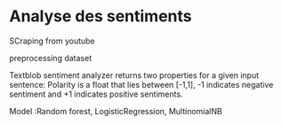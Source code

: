 # Analyse des sentiments

SCraping from youtube

preprocessing dataset

 Textblob sentiment analyzer returns two properties for a given input sentence: Polarity is a float that lies between [-1,1], -1 indicates negative sentiment and +1 indicates positive sentiments.  
 
 Model :Random forest, LogisticRegression,  MultinomialNB

